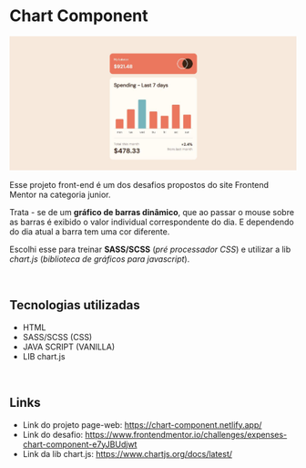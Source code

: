 # Chart Component

![Gráfico de barra](images/print-screen-project.JPG)

Esse projeto front-end é um dos desafios propostos do site Frontend Mentor na categoria junior.

Trata - se de um **gráfico de barras dinâmico**, que ao passar o mouse sobre as barras é exibido o valor individual correspondente do dia. E dependendo do dia atual a barra tem uma cor diferente.

Escolhi esse para treinar **SASS/SCSS** (*pré processador CSS*) e utilizar a lib *chart.js* (*biblioteca de gráficos para javascript*).

<br>

## Tecnologias utilizadas ##

* HTML
* SASS/SCSS (CSS)
* JAVA SCRIPT (VANILLA)
* LIB chart.js

<br>

## Links ##

* Link do projeto page-web: https://chart-component.netlify.app/
* Link do desafio: https://www.frontendmentor.io/challenges/expenses-chart-component-e7yJBUdjwt
* Link da lib chart.js: https://www.chartjs.org/docs/latest/



